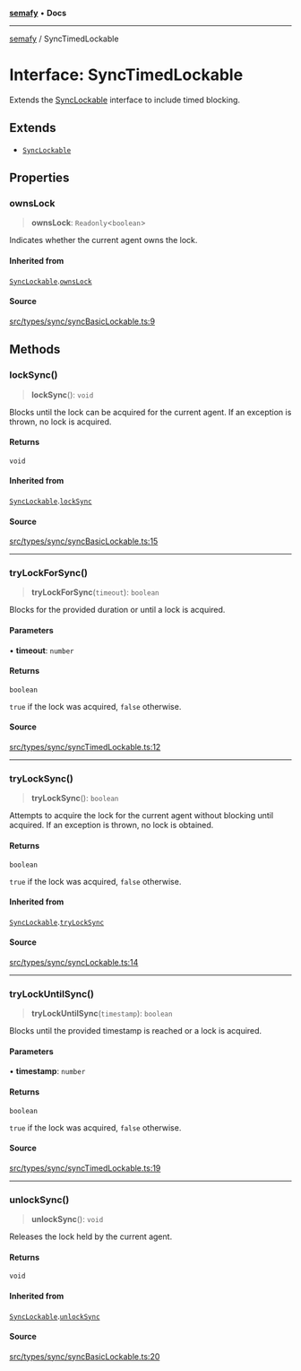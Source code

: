 [**semafy**](../README.md) • **Docs**

***

[semafy](../globals.md) / SyncTimedLockable

# Interface: SyncTimedLockable

Extends the [SyncLockable](SyncLockable.md) interface to include timed blocking.

## Extends

- [`SyncLockable`](SyncLockable.md)

## Properties

### ownsLock

> **ownsLock**: `Readonly`\<`boolean`\>

Indicates whether the current agent owns the lock.

#### Inherited from

[`SyncLockable`](SyncLockable.md).[`ownsLock`](SyncLockable.md#ownslock)

#### Source

[src/types/sync/syncBasicLockable.ts:9](https://github.com/havelessbemore/semafy/blob/51b7924eee2692d3840b3a9f9e7614a75a8ef8d6/src/types/sync/syncBasicLockable.ts#L9)

## Methods

### lockSync()

> **lockSync**(): `void`

Blocks until the lock can be acquired for the current agent.
If an exception is thrown, no lock is acquired.

#### Returns

`void`

#### Inherited from

[`SyncLockable`](SyncLockable.md).[`lockSync`](SyncLockable.md#locksync)

#### Source

[src/types/sync/syncBasicLockable.ts:15](https://github.com/havelessbemore/semafy/blob/51b7924eee2692d3840b3a9f9e7614a75a8ef8d6/src/types/sync/syncBasicLockable.ts#L15)

***

### tryLockForSync()

> **tryLockForSync**(`timeout`): `boolean`

Blocks for the provided duration or until a lock is acquired.

#### Parameters

• **timeout**: `number`

#### Returns

`boolean`

`true` if the lock was acquired, `false` otherwise.

#### Source

[src/types/sync/syncTimedLockable.ts:12](https://github.com/havelessbemore/semafy/blob/51b7924eee2692d3840b3a9f9e7614a75a8ef8d6/src/types/sync/syncTimedLockable.ts#L12)

***

### tryLockSync()

> **tryLockSync**(): `boolean`

Attempts to acquire the lock for the current agent
without blocking until acquired. If an exception
is thrown, no lock is obtained.

#### Returns

`boolean`

`true` if the lock was acquired, `false` otherwise.

#### Inherited from

[`SyncLockable`](SyncLockable.md).[`tryLockSync`](SyncLockable.md#trylocksync)

#### Source

[src/types/sync/syncLockable.ts:14](https://github.com/havelessbemore/semafy/blob/51b7924eee2692d3840b3a9f9e7614a75a8ef8d6/src/types/sync/syncLockable.ts#L14)

***

### tryLockUntilSync()

> **tryLockUntilSync**(`timestamp`): `boolean`

Blocks until the provided timestamp is reached or a lock is acquired.

#### Parameters

• **timestamp**: `number`

#### Returns

`boolean`

`true` if the lock was acquired, `false` otherwise.

#### Source

[src/types/sync/syncTimedLockable.ts:19](https://github.com/havelessbemore/semafy/blob/51b7924eee2692d3840b3a9f9e7614a75a8ef8d6/src/types/sync/syncTimedLockable.ts#L19)

***

### unlockSync()

> **unlockSync**(): `void`

Releases the lock held by the current agent.

#### Returns

`void`

#### Inherited from

[`SyncLockable`](SyncLockable.md).[`unlockSync`](SyncLockable.md#unlocksync)

#### Source

[src/types/sync/syncBasicLockable.ts:20](https://github.com/havelessbemore/semafy/blob/51b7924eee2692d3840b3a9f9e7614a75a8ef8d6/src/types/sync/syncBasicLockable.ts#L20)
